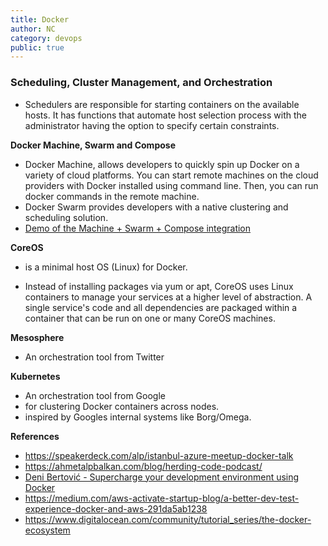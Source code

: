 ```yaml
---
title: Docker
author: NC
category: devops
public: true
---
```



### Scheduling, Cluster Management, and Orchestration

- Schedulers are responsible for starting containers on the available hosts. It has functions that automate host selection process with the administrator having the option to specify certain constraints.

**Docker Machine, Swarm and Compose**

- Docker Machine, allows developers to quickly spin up Docker on a variety of cloud platforms. You can start remote machines on the cloud providers with Docker installed using command line. Then, you can run docker commands in the remote machine.
- Docker Swarm provides developers with a native clustering and scheduling solution.
- [Demo of the Machine + Swarm + Compose integration](https://www.youtube.com/watch?v=M4PFY6RZQHQ)


**CoreOS**

- is a minimal host OS (Linux) for Docker.

- Instead of installing packages via yum or apt, CoreOS uses Linux containers to manage your services at a higher level of abstraction. A single service's code and all dependencies are packaged within a container that can be run on one or many CoreOS machines.


**Mesosphere**

- An orchestration tool from Twitter

**Kubernetes**

- An orchestration tool from Google
- for clustering Docker containers across nodes.
- inspired by Googles internal systems like Borg/Omega.




**References**

- <https://speakerdeck.com/alp/istanbul-azure-meetup-docker-talk>
- <https://ahmetalpbalkan.com/blog/herding-code-podcast/>
- [Deni Bertović - Supercharge your development environment using Docker](https://www.youtube.com/watch?v=Z_o5eaNZhZQ)
- <https://medium.com/aws-activate-startup-blog/a-better-dev-test-experience-docker-and-aws-291da5ab1238>
- <https://www.digitalocean.com/community/tutorial_series/the-docker-ecosystem>
